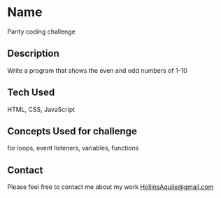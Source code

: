 # Name 
Parity coding challenge

## Description
Write a program that shows the even and odd numbers of 1-10

## Tech Used 
HTML, CSS, JavaScript

## Concepts Used for challenge
for loops, event listeners, variables, functions

## Contact
Please feel free to contact me about my work
HollinsAquile@gmail.com